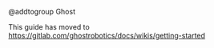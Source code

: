 @addtogroup Ghost

This guide has moved to https://gitlab.com/ghostrobotics/docs/wikis/getting-started

